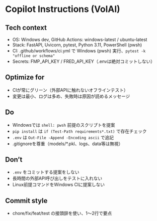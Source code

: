 ﻿# Copilot Instructions (VolAI)

## Tech context
- OS: Windows dev, GitHub Actions: windows-latest / ubuntu-latest
- Stack: FastAPI, Uvicorn, pytest, Python 3.11, PowerShell (pwsh)
- CI: .github/workflows/ci.yml で Windows (pwsh) 実行、`pytest -k "offline or schema"`
- Secrets: FMP_API_KEY / FRED_API_KEY（.envは絶対コミットしない）

## Optimize for
- CIが常にグリーン（外部APIに触れないオフラインテスト）
- 変更は最小、ログは多め、失敗時は原因が読めるメッセージ

## Do
- Windowsでは `shell: pwsh` 前提のスクリプトを提案
- `pip install` は `if (Test-Path requirements*.txt)` で存在チェック
- `.env` は `Out-File -Append -Encoding ascii` で追記
- .gitignoreを尊重（models/*.pkl、logs、data等は無視）

## Don’t
- `.env` をコミットする提案をしない
- 長時間の外部API呼び出しをテストに入れない
- Linux前提コマンドをWindows CIに提案しない

## Commit style
- chore/fix/feat/test の接頭辞を使い、1〜2行で要点
